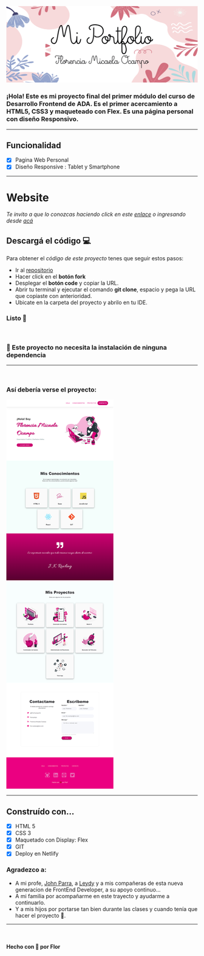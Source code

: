 <p align="center">
<img src="https://github.com/florocampo/portfolio-florencia/blob/master/img/readme-flor.png?raw=true">
</p>

### ¡Hola! Este es mi proyecto final del primer módulo del curso de Desarrollo Frontend de ADA. Es el primer acercamiento a HTML5, CSS3 y maqueteado con Flex. Es una página personal con diseño Responsivo. 

---

## Funcionalidad 
- [x] Pagina Web Personal
- [x] Diseño Responsive : Tablet y Smartphone

***

# Website
_Te invito a que lo conozcas haciendo click en este [enlace](https://florocampo.github.io/portfolio-florencia/) o ingresando desde [acá](https://stoic-brown-2e29b9.netlify.app)_

## Descargá el código 💻
Para obtener el _código de este proyecto_ tenes que seguir estos pasos:
* Ir al [repositorio](https://github.com/florocampo/portfolio-florencia)
* Hacer click en el **botón fork**
* Desplegar el **botón code** y copiar la URL.
* Abrir tu terminal y ejecutar el comando **git clone**, espacio y pega la URL que copiaste con anterioridad. 
* Ubicate en la carpeta del proyecto y abrilo en tu IDE.

### Listo 🌈
<br>

### 📍 Este proyecto no necesita la instalación de ninguna dependencia 
---
<br>

### Así debería verse el proyecto:
![images](https://github.com/florocampo/portfolio-florencia/blob/master/img/screencapture-florocampo.png?raw=true)

---

## Construído con...
- [x] HTML 5
- [x] CSS 3
- [x] Maquetado con Display: Flex
- [x] GIT
- [x] Deploy en Netlify

### Agradezco a:
* A mi profe, [John Parra](https://github.com/Jonhks), a [Leydy](https://github.com/leydyk93) y a mis compañeras de esta nueva generacion de FrontEnd Developer, a su apoyo continuo...
* A mi familia por acompañarme en este trayecto y ayudarme a continuarlo.
* Y a mis hijos por portarse tan bien durante las clases y cuando tenía que hacer el proyecto 🧡.

***
<br>

#### Hecho con 🧡 por Flor